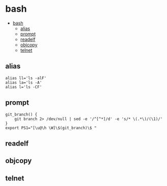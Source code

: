 # bash

- [bash](#bash)
  - [alias](#alias)
  - [prompt](#prompt)
  - [readelf](#readelf)
  - [objcopy](#objcopy)
  - [telnet](#telnet)

## alias

    alias ll='ls -alF'
    alias la='ls -A'
    alias l='ls -CF'

## prompt

    git_branch() {
        git branch 2> /dev/null | sed -e '/^[^*]/d' -e 's/* \(.*\)/(\1)/'
    }
    export PS1="[\u@\h \W]\$(git_branch)\$ "

## readelf

## objcopy

## telnet
